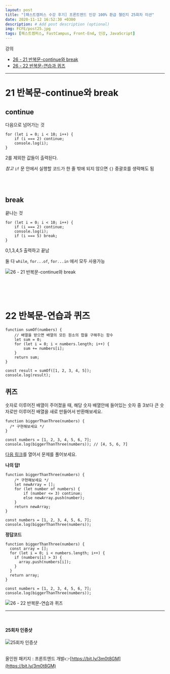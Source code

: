 ```yaml
---
layout: post
title: "[패스트캠퍼스 수강 후기] 프론트엔드 인강 100% 환급 챌린지 25회차 미션"
date: 2020-11-12 16:52:30 +0300
description: # Add post description (optional)
img: FCFE/post25.jpg
tags: [패스트캠퍼스, FastCampus, Front-End, 인강, JavaScript]
---
```


강의

- [26 - 21 반복문-continue와 break](#21-반복문-continue와-break)
- [26 - 22 반복문-연습과 퀴즈](#22-반복문-연습과-퀴즈)

---

# 21 반복문-continue와 break

## continue

다음으로 넘어가는 것

```
for (let i = 0; i < 10; i++) {
	if (i === 2) continue;
	console.log(i);
}
```

2를 제외한 값들이 출력된다.

_참고_
`if` 문 안에서 실행할 코드가 한 줄 밖에 되지 않으면 `{}` 중괄호를 생략해도 됨

<br>
<br>

## break

끝나는 것

```
for (let i = 0; i < 10; i++) {
	if (i === 2) continue;
	console.log(i);
	if (i === 5) break;
}
```

0,1,3,4,5 출력하고 끝남

둘 다 `while`, `for...of`, `for...in` 에서 모두 사용가능

![26 - 21 반복문-continue와 break]({{site.baseurl}}/assets/img/FCFE/post25-1.png)
<br>
<br>
<br>
<br>
<br>

# 22 반복문-연습과 퀴즈

```
function sumOf(numbers) {
	// 배열을 받으면 배열의 모든 원소의 합을 구해주는 함수
	let sum = 0;
	for (let i = 0; i < numbers.length; i++) {
		sum += numbers[i];
	}
	return sum;
}

const result = sumOf([1, 2, 3, 4, 5]);
console.log(result);
```

## 퀴즈

숫자로 이루어진 배열이 주어졌을 때, 해당 숫자 배열안에 들어있는 숫자 중 3보다 큰 숫자로만 이루어진 배열을 새로 만들어서 반환해보세요.

```
function biggerThanThree(numbers) {
  /* 구현해보세요 */
}

const numbers = [1, 2, 3, 4, 5, 6, 7];
console.log(biggerThanThree(numbers)); // [4, 5, 6, 7]
```

[다음 링크](https://codesandbox.io/s/x3lkzz0m4p?fontsize=14)를 열어서 문제를 풀어보세요.

**나의 답!**

```
function biggerThanThree(numbers) {
	/* 구현해보세요 */
	let newArray = [];
	for (let number of numbers) {
		if (number <= 3) continue;
		else newArray.push(number);
	}
	return newArray;
}

const numbers = [1, 2, 3, 4, 5, 6, 7];
console.log(biggerThanThree(numbers));
```

**정답코드**

```
function biggerThanThree(numbers) {
  const array = [];
  for (let i = 0; i < numbers.length; i++) {
    if (numbers[i] > 3) {
      array.push(numbers[i]);
    }
  }
  return array;
}

const numbers = [1, 2, 3, 4, 5, 6, 7];
console.log(biggerThanThree(numbers));
```

![26 - 22 반복문-연습과 퀴즈]({{site.baseurl}}/assets/img/FCFE/post25-2.png)

---

<br>

#### 25회차 인증샷

![25회차 인증샷]({{site.baseurl}}/assets/img/FCFE/post25.jpg)
<br>
<br>

올인원 패키지 : 프론트엔드 개발👉[https://bit.ly/3m0t8GM](https://bit.ly/3m0t8GM)
